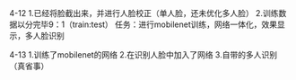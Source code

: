 4-12
1.已经将脸截出来，并进行人脸校正（单人脸，还未优化多人脸）
2.训练数据以分完毕9：1（train:test）
任务：进行mobilenet训练，网络一体化，效果显示，多人脸识别

4-13
1.训练了mobilenet的网络
2.在识别人脸中加入了网络
3.自带的多人识别（真省事）